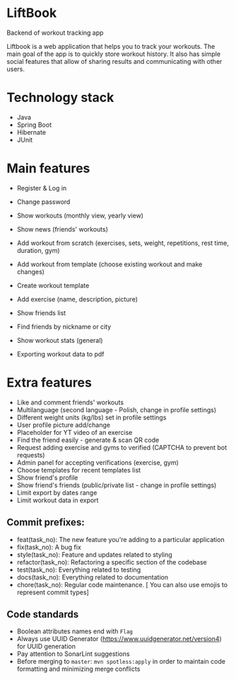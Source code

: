 # LiftBook
Backend of workout tracking app

Liftbook is a web application that helps you to track your workouts. The main goal of the app is to quickly store workout history. It also has simple social features that allow of sharing results and communicating with other users.

# Technology stack
- Java
- Spring Boot
- Hibernate
- JUnit

# Main features

- Register & Log in
- Change password

- Show workouts (monthly view, yearly view)
- Show news (friends' workouts)
- Add workout from scratch (exercises, sets, weight, repetitions, rest time, duration, gym)
- Add workout from template (choose existing workout and make changes)
- Create workout template
- Add exercise (name, description, picture)
- Show friends list
- Find friends by nickname or city
- Show workout stats (general)
- Exporting workout data to pdf

# Extra features
- Like and comment friends' workouts
- Multilanguage (second language - Polish, change in profile settings) 
- Different weight units (kg/lbs) set in profile settings
- User profile picture add/change
- Placeholder for YT video of an exercise
- Find the friend easily - generate & scan QR code
- Request adding exercise and gyms to verified (CAPTCHA to prevent bot requests)
- Admin panel for accepting verifications (exercise, gym)
- Choose templates for recent templates list
- Show friend's profile
- Show friend's friends (public/private list - change in profile settings)
- Limit export by dates range
- Limit workout data in export

## Commit prefixes:

- feat(task_no): The new feature you're adding to a particular application
- fix(task_no): A bug fix
- style(task_no): Feature and updates related to styling
- refactor(task_no): Refactoring a specific section of the codebase
- test(task_no): Everything related to testing
- docs(task_no): Everything related to documentation
- chore(task_no): Regular code maintenance. [ You can also use emojis to represent commit types]


## Code standards

- Boolean attributes names end with `Flag`
- Always use UUID Generator (https://www.uuidgenerator.net/version4) for UUID generation
- Pay attention to SonarLint suggestions
- Before merging to `master`: `mvn spotless:apply` in order to maintain code formatting and minimizing merge conflicts
